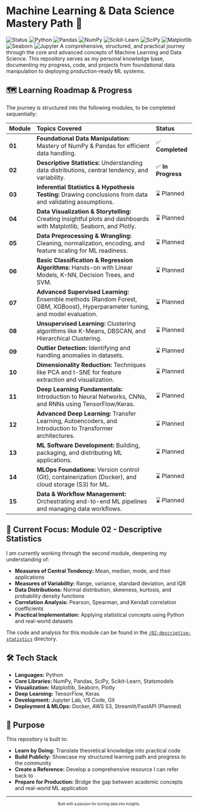 # Machine Learning & Data Science Mastery Path 🚀

![Status](https://img.shields.io/badge/Status-In%20Progress-blueviolet)
![Python](https://img.shields.io/badge/Python-3.x-3776AB?logo=python&logoColor=white)
![Pandas](https://img.shields.io/badge/Pandas-2.0+-150458?logo=pandas&logoColor=white)
![NumPy](https://img.shields.io/badge/NumPy-1.24+-013243?logo=numpy&logoColor=white)
![Scikit-Learn](https://img.shields.io/badge/Scikit%20Learn-1.2+-F7931E?logo=scikit-learn&logoColor=white)
![SciPy](https://img.shields.io/badge/SciPy-1.10+-8CAAE6?logo=scipy&logoColor=white)
![Matplotlib](https://img.shields.io/badge/Matplotlib-3.7+-11557C?style=flat&logo=matplotlib&logoColor=white)
![Seaborn](https://img.shields.io/badge/Seaborn-0.12+-4C72B0?style=flat&logo=seaborn&logoColor=white)
![Jupyter](https://img.shields.io/badge/Jupyter-Notebook-F37626?logo=jupyter&logoColor=white)
A comprehensive, structured, and practical journey through the core and advanced concepts of Machine Learning and Data Science. This repository serves as my personal knowledge base, documenting my progress, code, and projects from foundational data manipulation to deploying production-ready ML systems.
<br/>

## 🗺️ Learning Roadmap & Progress

The journey is structured into the following modules, to be completed sequentially:

| Module | Topics Covered | Status |
|:-------|:---------------|:-------|
| **01** | **Foundational Data Manipulation:** Mastery of NumPy & Pandas for efficient data handling. | ✅ **Completed** |
| **02** | **Descriptive Statistics:** Understanding data distributions, central tendency, and variability. | ✅ **In Progress** |
| **03** | **Inferential Statistics & Hypothesis Testing:** Drawing conclusions from data and validating assumptions. | ⌛ Planned |
| **04** | **Data Visualization & Storytelling:** Creating insightful plots and dashboards with Matplotlib, Seaborn, and Plotly. | ⌛ Planned |
| **05** | **Data Preprocessing & Wrangling:** Cleaning, normalization, encoding, and feature scaling for ML readiness. | ⌛ Planned |
| **06** | **Basic Classification & Regression Algorithms:** Hands-on with Linear Models, K-NN, Decision Trees, and SVM. | ⌛ Planned |
| **07** | **Advanced Supervised Learning:** Ensemble methods (Random Forest, GBM, XGBoost), Hyperparameter tuning, and model evaluation. | ⌛ Planned |
| **08** | **Unsupervised Learning:** Clustering algorithms like K-Means, DBSCAN, and Hierarchical Clustering. | ⌛ Planned |
| **09** | **Outlier Detection:** Identifying and handling anomalies in datasets. | ⌛ Planned |
| **10** | **Dimensionality Reduction:** Techniques like PCA and t-SNE for feature extraction and visualization. | ⌛ Planned |
| **11** | **Deep Learning Fundamentals:** Introduction to Neural Networks, CNNs, and RNNs using TensorFlow/Keras. | ⌛ Planned |
| **12** | **Advanced Deep Learning:** Transfer Learning, Autoencoders, and Introduction to Transformer architectures. | ⌛ Planned |
| **13** | **ML Software Development:** Building, packaging, and distributing ML applications. | ⌛ Planned |
| **14** | **MLOps Foundations:** Version control (Git), containerization (Docker), and cloud storage (S3) for ML. | ⌛ Planned |
| **15** | **Data & Workflow Management:** Orchestrating end-to-end ML pipelines and managing data workflows. | ⌛ Planned |

## 🚀 Current Focus: Module 02 - Descriptive Statistics

I am currently working through the second module, deepening my understanding of:
-   **Measures of Central Tendency:** Mean, median, mode, and their applications
-   **Measures of Variability:** Range, variance, standard deviation, and IQR
-   **Data Distributions:** Normal distribution, skewness, kurtosis, and probability density functions
-   **Correlation Analysis:** Pearson, Spearman, and Kendall correlation coefficients
-   **Practical Implementation:** Applying statistical concepts using Python and real-world datasets

The code and analysis for this module can be found in the [`/02-descriptive-statistics`](./02-descriptive-statistics) directory.


## 🛠️ Tech Stack

*   **Languages:** Python
*   **Core Libraries:** NumPy, Pandas, SciPy, Scikit-Learn, Statsmodels
*   **Visualization:** Matplotlib, Seaborn, Plotly
*   **Deep Learning:** TensorFlow, Keras
*   **Development:** Jupyter Lab, VS Code, Git
*   **Deployment & MLOps:** Docker, AWS S3, Streamlit/FastAPI (Planned)

## 🌱 Purpose

This repository is built to:
*   **Learn by Doing:** Translate theoretical knowledge into practical code
*   **Build Publicly:** Showcase my structured learning path and progress to the community
*   **Create a Reference:** Develop a comprehensive resource I can refer back to
*   **Prepare for Production:** Bridge the gap between academic concepts and real-world ML application

---

<div align="center">
<sub><sup>Built with a passion for turning data into insights.</sup></sub>
</div>
